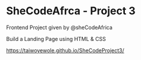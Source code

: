 # SheCodeAfrca - Project 3
Frontend Project given by @sheCodeAfrica

Build a Landing Page using HTML & CSS

https://taiwoyewole.github.io/SheCodeProject3/
